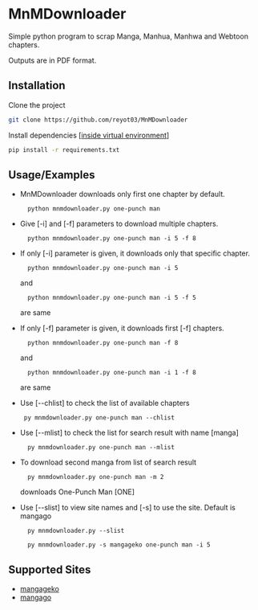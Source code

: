 # MnMDownloader
Simple python program to scrap Manga, Manhua, Manhwa and Webtoon chapters.

Outputs are in PDF format.

## Installation

Clone the project

```bash
git clone https://github.com/reyot03/MnMDownloader
```

Install dependencies [[inside virtual environment](https://packaging.python.org/en/latest/guides/installing-using-pip-and-virtual-environments/)]

```bash
pip install -r requirements.txt
```
## Usage/Examples

* MnMDownloader downloads only first one chapter by default.

        python mnmdownloader.py one-punch man

* Give [-i] and [-f] parameters to download multiple chapters.

        python mnmdownloader.py one-punch man -i 5 -f 8

* If only [-i] parameter is given, it downloads only that specific chapter.

        python mnmdownloader.py one-punch man -i 5

    and

        python mnmdownloader.py one-punch man -i 5 -f 5

    are same

* If only [-f] parameter is given, it downloads first [-f] chapters.

        python mnmdownloader.py one-punch man -f 8
    
    and

        python mnmdownloader.py one-punch man -i 1 -f 8

    are same

*  Use [--chlist] to check the list of available chapters

        py mnmdownloader.py one-punch man --chlist

* Use [--mlist] to check the list for search result with name [manga]

        py mnmdownloader.py one-punch man --mlist

* To download second manga from list of search result

        py mnmdownloader.py one-punch man -m 2
    
    downloads One-Punch Man [ONE]

* Use [--slist] to view site names and [-s] to use the site. Default is mangago

        py mnmdownloader.py --slist
        
        py mnmdownloader.py -s mangageko one-punch man -i 5

## Supported Sites
* [mangageko](https://www.mangageko.com/)
* [mangago](https://mangago.me/)
